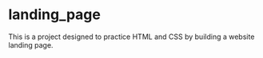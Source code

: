 # landing_page
This is a project designed to practice HTML and CSS by building a website landing page. 
